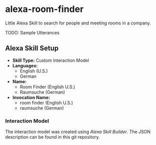 # alexa-room-finder
Little Alexa Skill to search for people and meeting rooms in a company.

TODO: Sample Utterances

## Alexa Skill Setup

* **Skill Type:** Custom Interaction Model
* **Languages:**
  * English (U.S.)
  * German
* **Name:**
  * Room Finder (English U.S.)
  * Raumsuche (German)
* **Invocation Name:**
  * room finder (English U.S.)
  * raumsuche (German)

### Interaction Model

The interaction model was created using *Alexa Skill Builder*. The JSON description can be found in this git repository.